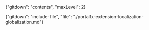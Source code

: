 {"gitdown": "contents", "maxLevel": 2}

{"gitdown": "include-file", "file": "./portalfx-extension-localization-globalization.md"}
